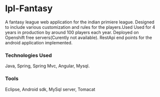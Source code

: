 # Ipl-Fantasy
A fantasy league web application for the indian primiere league. Designed to include various customization and rules for the players.Used Used for 4 years in production by around 100 players each year. Deployed on Openshift free servers(Curently not available).
RestApi end points for the android application implemented.
### Technologies Used
Java, Spring, Spring Mvc, Angular, Mysql.
### Tools
Eclipse, Android sdk, MySql server, Tomacat
